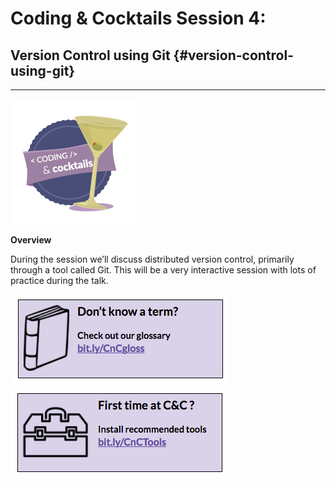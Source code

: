 # Coding & Cocktails Session 4:
## Version Control using Git {#version-control-using-git}
<hr>

**![Coding and Cocktails Badge](assets/codingcocktailsbadge-200.png)**

**Overview**

During the session we’ll discuss distributed version control, primarily through a tool called Git. This will be a very interactive session with lots of practice during the talk.

[![](images/glossary.png)](http://bit.ly/CnCgloss)
[![](images/tools.png)](http://bit.ly/CnCTools)

